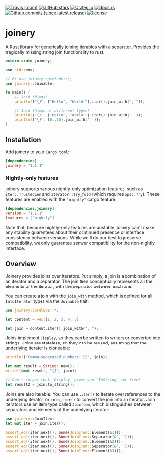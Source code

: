 [![Travis (.com)](https://img.shields.io/travis/com/Lucretiel/joinery.svg?logo=travis)](https://travis-ci.com/Lucretiel/joinery/) [![GitHub stars](https://img.shields.io/github/stars/Lucretiel/joinery.svg?label=stars&logo=github&logoColor=white)](https://github.com/Lucretiel/joinery) [![Crates.io](https://img.shields.io/crates/d/joinery.svg?logo=rust&logoColor=white&label=crates.io)](https://crates.io/crates/joinery) [![docs.rs](https://img.shields.io/badge/docs.rs-1.1.1-blue.svg)](https://docs.rs/joinery) [![Github commits (since latest release)](https://img.shields.io/github/commits-since/Lucretiel/joinery/release.svg?label=commits%20since%20last%20release)](https://github.com/Lucretiel/joinery/commits) [![license](https://img.shields.io/github/license/Lucretiel/joinery.svg)](https://crates.io/crates/joinery/)

# joinery
A Rust library for generically joining iterables with a separator. Provides the tragically missing string join functionality to rust.

```rust
extern crate joinery;

use std::env;

// Or use joinery::prelude::*;
use joinery::Joinable;

fn main() {
	// Join things!
	println!("{}", ["Hello", "World!"].iter().join_with(", "));

	// Join things of different types!
	println!("{}", ["Hello", "World!"].iter().join_with(' '));
	println!("{}", (0..10).join_with(' '));
}
```

## Installation

Add joinery to your `Cargo.toml`:

```toml
[dependencies]
joinery = "1.1.1"
```

### Nightly-only features

joinery supports various nightly-only optimization features, such as `iter::TrustedLen` and `Iterator::try_fold` (which requires `ops::Try`). These features are enabled with the `"nightly"` cargo feature:

```toml
[dependencies.joinery]
version = "1.1.1"
features = ["nightly"]
```

Note that, because nightly-only features are unstable, joinery can't make any stability guarentees about their continued presence or interface consistency between versions. While we'll do our best to preserve compatibility, we only guarentee semver compatibility for the non-nightly interface.

## Overview

Joinery provides joins over iterators. Put simply, a join is a combination of an iterator and a separator. The join then conceptually represents all the elements of the iterator, with the separator between each one.

You can create a join with the `join_with` method, which is defined for all `IntoIterator` types via the `Joinable` trait:

```rust
use joinery::prelude::*;

let content = vec![1, 2, 3, 4, 5];

let join = content.iter().join_with(", ");
```

Joins implement `Display`, so they can be written to writers or converted into strings. Joins are stateless, so they can be reused, assuming that the underlying iterator is cloneable:

```rust
println!("Comma-separated numbers: {}", join);

let mut result = String::new();
write!(&mut result, "{}", join);

// Don't forget that `Display` gives you `ToString` for free!
let result2 = join.to_string();
```

Joins are also iterable. You can use `.iter()` to iterate over references to the underlying iterator, or `into_iter()` to convert the join into an iterator. Join iterators use an item type called `JoinItem`, which distinguishes between separators and elements of the underlying iterator:

```rust
use joinery::JoinItem;
let mut iter = join.iter();

assert_eq!(iter.next(), Some(JoinItem::Element(&1)));
assert_eq!(iter.next(), Some(JoinItem::Separator(&", ")));
assert_eq!(iter.next(), Some(JoinItem::Element(&2)));
assert_eq!(iter.next(), Some(JoinItem::Separator(&", ")));
assert_eq!(iter.next(), Some(JoinItem::Element(&3)));
```
